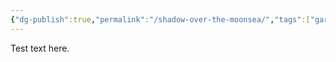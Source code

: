 ```yaml
---
{"dg-publish":true,"permalink":"/shadow-over-the-moonsea/","tags":["gardenEntry"]}
---
```


Test text here. 